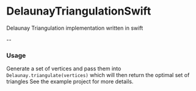 # DelaunayTriangulationSwift
Delaunay Triangulation implementation written in swift

--

### Usage

Generate a set of vertices and pass them into `Delaunay.triangulate(vertices)` which will then return the optimal set of triangles
See the example project for more details.
